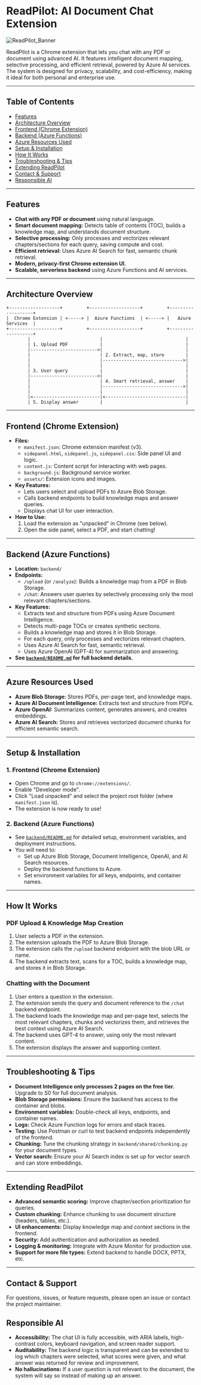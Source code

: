 # ReadPilot: AI Document Chat Extension
![ReadPilot_Banner](https://github.com/user-attachments/assets/456764c7-bcba-49a4-8b01-5b686a79e0f5)

ReadPilot is a Chrome extension that lets you chat with any PDF or document using advanced AI. It features intelligent document mapping, selective processing, and efficient retrieval, powered by Azure AI services. The system is designed for privacy, scalability, and cost-efficiency, making it ideal for both personal and enterprise use.

---

## Table of Contents
- [Features](#features)
- [Architecture Overview](#architecture-overview)
- [Frontend (Chrome Extension)](#frontend-chrome-extension)
- [Backend (Azure Functions)](#backend-azure-functions)
- [Azure Resources Used](#azure-resources-used)
- [Setup & Installation](#setup--installation)
- [How It Works](#how-it-works)
- [Troubleshooting & Tips](#troubleshooting--tips)
- [Extending ReadPilot](#extending-readpilot)
- [Contact & Support](#contact--support)
- [Responsible AI](#responsible-ai)

---

## Features
- **Chat with any PDF or document** using natural language.
- **Smart document mapping:** Detects table of contents (TOC), builds a knowledge map, and understands document structure.
- **Selective processing:** Only processes and vectorizes relevant chapters/sections for each query, saving compute and cost.
- **Efficient retrieval:** Uses Azure AI Search for fast, semantic chunk retrieval.
- **Modern, privacy-first Chrome extension UI.**
- **Scalable, serverless backend** using Azure Functions and AI services.

---

## Architecture Overview

```
+-------------------+         +-------------------+         +-------------------+
|  Chrome Extension | <-----> |  Azure Functions  | <-----> |   Azure Services  |
+-------------------+         +-------------------+         +-------------------+
        |                          |                               |
        | 1. Upload PDF            |                               |
        |------------------------->|                               |
        |                          | 2. Extract, map, store        |
        |                          |------------------------------>|
        |                          |                               |
        | 3. User query            |                               |
        |------------------------->|                               |
        |                          | 4. Smart retrieval, answer    |
        |                          |------------------------------>|
        |                          |                               |
        |<-------------------------|<------------------------------|
        | 5. Display answer        |                               |
```

---

## Frontend (Chrome Extension)

- **Files:**
  - `manifest.json`: Chrome extension manifest (v3).
  - `sidepanel.html`, `sidepanel.js`, `sidepanel.css`: Side panel UI and logic.
  - `content.js`: Content script for interacting with web pages.
  - `background.js`: Background service worker.
  - `assets/`: Extension icons and images.
- **Key Features:**
  - Lets users select and upload PDFs to Azure Blob Storage.
  - Calls backend endpoints to build knowledge maps and answer queries.
  - Displays chat UI for user interaction.
- **How to Use:**
  1. Load the extension as "unpacked" in Chrome (see below).
  2. Open the side panel, select a PDF, and start chatting!

---

## Backend (Azure Functions)

- **Location:** `backend/`
- **Endpoints:**
  - `/upload` (or `/analyze`): Builds a knowledge map from a PDF in Blob Storage.
  - `/chat`: Answers user queries by selectively processing only the most relevant chapters/sections.
- **Key Features:**
  - Extracts text and structure from PDFs using Azure Document Intelligence.
  - Detects multi-page TOCs or creates synthetic sections.
  - Builds a knowledge map and stores it in Blob Storage.
  - For each query, only processes and vectorizes relevant chapters.
  - Uses Azure AI Search for fast, semantic retrieval.
  - Uses Azure OpenAI (GPT-4) for summarization and answering.
- **See [`backend/README.md`](backend/README.md) for full backend details.**

---

## Azure Resources Used

- **Azure Blob Storage:** Stores PDFs, per-page text, and knowledge maps.
- **Azure AI Document Intelligence:** Extracts text and structure from PDFs.
- **Azure OpenAI:** Summarizes content, generates answers, and creates embeddings.
- **Azure AI Search:** Stores and retrieves vectorized document chunks for efficient semantic search.

---

## Setup & Installation

### 1. **Frontend (Chrome Extension)**
- Open Chrome and go to `chrome://extensions/`.
- Enable "Developer mode".
- Click "Load unpacked" and select the project root folder (where `manifest.json` is).
- The extension is now ready to use!

### 2. **Backend (Azure Functions)**
- See [`backend/README.md`](backend/README.md) for detailed setup, environment variables, and deployment instructions.
- You will need to:
  - Set up Azure Blob Storage, Document Intelligence, OpenAI, and AI Search resources.
  - Deploy the backend functions to Azure.
  - Set environment variables for all keys, endpoints, and container names.

---

## How It Works

### **PDF Upload & Knowledge Map Creation**
1. User selects a PDF in the extension.
2. The extension uploads the PDF to Azure Blob Storage.
3. The extension calls the `/upload` backend endpoint with the blob URL or name.
4. The backend extracts text, scans for a TOC, builds a knowledge map, and stores it in Blob Storage.

### **Chatting with the Document**
1. User enters a question in the extension.
2. The extension sends the query and document reference to the `/chat` backend endpoint.
3. The backend loads the knowledge map and per-page text, selects the most relevant chapters, chunks and vectorizes them, and retrieves the best context using Azure AI Search.
4. The backend uses GPT-4 to answer, using only the most relevant content.
5. The extension displays the answer and supporting context.

---

## Troubleshooting & Tips

- **Document Intelligence only processes 2 pages on the free tier.** Upgrade to S0 for full document analysis.
- **Blob Storage permissions:** Ensure the backend has access to the container and blobs.
- **Environment variables:** Double-check all keys, endpoints, and container names.
- **Logs:** Check Azure Function logs for errors and stack traces.
- **Testing:** Use Postman or curl to test backend endpoints independently of the frontend.
- **Chunking:** Tune the chunking strategy in `backend/shared/chunking.py` for your document types.
- **Vector search:** Ensure your AI Search index is set up for vector search and can store embeddings.

---

## Extending ReadPilot

- **Advanced semantic scoring:** Improve chapter/section prioritization for queries.
- **Custom chunking:** Enhance chunking to use document structure (headers, tables, etc.).
- **UI enhancements:** Display knowledge map and context sections in the frontend.
- **Security:** Add authentication and authorization as needed.
- **Logging & monitoring:** Integrate with Azure Monitor for production use.
- **Support for more file types:** Extend backend to handle DOCX, PPTX, etc.

---

## Contact & Support

For questions, issues, or feature requests, please open an issue or contact the project maintainer.

## Responsible AI

- **Accessibility:** The chat UI is fully accessible, with ARIA labels, high-contrast colors, keyboard navigation, and screen reader support.
- **Auditability:** The backend logic is transparent and can be extended to log which chapters were selected, what scores were given, and what answer was returned for review and improvement.
- **No hallucinations:** If a user question is not relevant to the document, the system will say so instead of making up an answer. 
